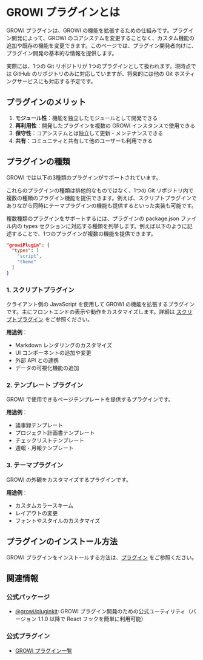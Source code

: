 # GROWI プラグインとは

GROWI プラグインは、GROWI の機能を拡張するための仕組みです。プラグイン開発によって、GROWI のコアシステムを変更することなく、カスタム機能の追加や既存の機能を変更できます。このページでは、プラグイン開発者向けに、プラグイン開発の基本的な情報を提供します。

実際には、1つの Git リポジトリが 1つのプラグインとして扱われます。現時点では GitHub のリポジトリのみに対応していますが、将来的には他の Git ホスティングサービスにも対応する予定です。

## プラグインのメリット

1. **モジュール性**：機能を独立したモジュールとして開発できる
2. **再利用性**：開発したプラグインを複数の GROWI インスタンスで使用できる
3. **保守性**：コアシステムとは独立して更新・メンテナンスできる
4. **共有**：コミュニティと共有して他のユーザーも利用できる

## プラグインの種類

GROWI では以下の3種類のプラグインがサポートされています。

<!-- textlint-disable weseek/no-doubled-joshi -->
これらのプラグインの種類は排他的なものではなく、1つの Git リポジトリ内で複数の種類のプラグイン機能を提供できます。例えば、スクリプトプラグインでありながら同時にテーマプラグインの機能も提供するといった実装も可能です。
<!-- textlint-enable weseek/no-doubled-joshi -->

複数種類のプラグインをサポートするには、プラグインの package.json ファイル内の types セクションに対応する種類を列挙します。例えば以下のように記述することで、1つのプラグインが複数の機能を提供できます。

```json
"growiPlugin": {
  "types": [
    "script",
    "theme"
  ]
}
```

### 1. スクリプトプラグイン

クライアント側の JavaScript を使用して GROWI の機能を拡張するプラグインです。主にフロントエンドの表示や動作をカスタマイズします。詳細は [スクリプトプラグイン](/ja/dev/plugin/script.html) をご参照ください。

**用途例**：

- Markdown レンダリングのカスタマイズ
- UI コンポーネントの追加や変更
- 外部 API との連携
- データの可視化機能の追加

### 2. テンプレート プラグイン

GROWI で使用できるページテンプレートを提供するプラグインです。

**用途例**：

- 議事録テンプレート
- プロジェクト計画書テンプレート
- チェックリストテンプレート
- 週報・月報テンプレート

### 3. テーマプラグイン

GROWI の外観をカスタマイズするプラグインです。

**用途例**：

- カスタムカラースキーム
- レイアウトの変更
- フォントやスタイルのカスタマイズ

## プラグインのインストール方法

GROWI プラグインをインストールする方法は、[プラグイン](/ja/admin-guide/management-cookbook/plugins.html) をご参照ください。

## 関連情報

### 公式パッケージ

- [@growi/pluginkit](https://github.com/weseek/growi/tree/master/packages/pluginkit): GROWI プラグイン開発のための公式ユーティリティ（バージョン 1.1.0 以降で React フックを簡単に利用可能）

### 公式プラグイン

- [GROWI プラグイン一覧](https://growi.org/plugins)

